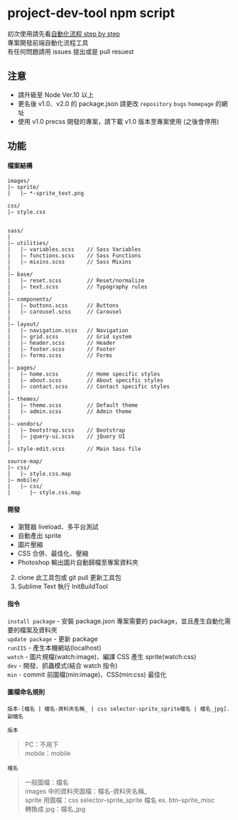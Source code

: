 # project-dev-tool npm script

初次使用請先看[自動化流程 step by step](https://hackmd.io/s/S1ohqCzN)  
專案開發前端自動化流程工具  
有任何問題請用 issues 提出或是 pull resuest

## 注意

- 請升級至 Node Ver.10 以上
- 更名後 v1.0、v2.0 的 package.json 請更改 `repository` `bugs` `homepage` 的網址
- 使用 v1.0 precss 開發的專案，請下載 v1.0 版本至專案使用 (之後會停用)

## 功能

#### 檔案結構

```
images/
|– sprite/
|   |– *-sprite_text.png

css/
|– style.css


sass/
|
|– utilities/
|   |– variables.scss    // Sass Variables
|   |– functions.scss    // Sass Functions
|   |– mixins.scss       // Sass Mixins
|
|– base/
|   |– reset.scss        // Reset/normalize
|   |– text.scss         // Typography rules
|
|– components/
|   |– buttons.scss      // Buttons
|   |– carousel.scss     // Carousel
|
|– layout/
|   |– navigation.scss   // Navigation
|   |– grid.scss         // Grid system
|   |– header.scss       // Header
|   |– footer.scss       // Footer
|   |– forms.scss        // Forms
|
|– pages/
|   |– home.scss         // Home specific styles
|   |– about.scss        // About specific styles
|   |– contact.scss      // Contact specific styles
|
|– themes/
|   |– theme.scss        // Default theme
|   |– admin.scss        // Admin theme
|
|– vendors/
|   |– bootstrap.scss    // Bootstrap
|   |– jquery-ui.scss    // jQuery UI
|
|– style-edit.scss       // Main Sass file

source-map/
|– css/
|   |– style.css.map
|– mobile/
|   |– css/
|      |– style.css.map
```

#### 開發

- 瀏覽器 liveload、多平台測試
- 自動產出 sprite
- 圖片壓縮
- CSS 合併、最佳化、壓縮
- Photoshop 輸出圖片自動歸檔至專案資料夾


2. clone 此工具包或 git pull 更新工具包
3. Sublime Text 執行 InitBuildTool

[d51f406f]: https://nodejs.org/en/ 'Node.js'
[2502918c]: https://git-scm.com/ 'git for Window'
[3]: https://github.com/isobartw-dev/InitBuildTool 'InitBuildTool'

#### 指令

`install package` - 安裝 package.json 專案需要的 package，並且產生自動化需要的檔案及資料夾  
`update package` - 更新 package  
`runIIS` - 產生本機網站(localhost)  
`watch` - 圖片規檔(watch:image)、編譯 CSS 產生 sprite(watch:css)  
`dev` - 開發、抓蟲模式(結合 watch 指令)  
`min` - commit 前圖檔(min:image)、CSS(min:css) 最佳化

#### 圖檔命名規則

```
版本-[檔名 | 檔名-資料夾名稱_ | css selector-sprite_sprite檔名 | 檔名_jpg].副檔名
```

`版本`

> PC：不用下  
> mobile：mobile

`檔名`

> 一般圖檔：檔名  
> images 中的資料夾圖檔：檔名-資料夾名稱\_  
> sprite 用圖檔：css selector-sprite_sprite 檔名 ex. btn-sprite_misc  
> 轉換成 jpg：檔名\_jpg
